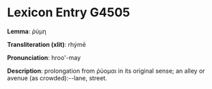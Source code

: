 # Lexicon Entry G4505

**Lemma**: ῥύμη

**Transliteration (xlit)**: rhýmē

**Pronunciation**: hroo'-may

**Description**:
prolongation from ῥύομαι in its original sense; an alley or avenue (as crowded):--lane, street.
